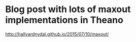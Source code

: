 # Blog post with lots of maxout implementations in Theano

<http://hallvardnydal.github.io/2015/07/10/maxout/>
